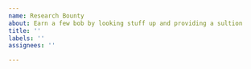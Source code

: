 ```yaml
---
name: Research Bounty
about: Earn a few bob by looking stuff up and providing a sultion
title: ''
labels: ''
assignees: ''

---
```



